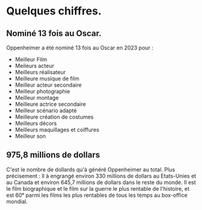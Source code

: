 # Quelques chiffres.

## Nominé 13 fois au Oscar.

Oppenheimer a été nominé 13 fois au Oscar en 2023 pour :

- Meilleur Film
- Meileurs acteur
- Meilleurs réalisateur
- Meilleure musique de film
- Meilleur acteur secondaire
- Meilleur photographie
- Meilleur montage
- Meilleure actrice secondaire
- Meilleur scénario adapté
- Meilleure création de costumes
- Meilleurs décors
- Meilleurs maquillages et coiffures
- Meilleur son

## 975,8 millions de dollars

C'est le nombre de dollards qu'à généré Oppenheimer au total. Plus précisement : Il à engrangé  environ 330 millions de dollars au Etats-Unies et au Canada et environ 645,7 millions de dollars dans le reste du monde. Il est le film biographique et le film sur la guerre le plus rentable de l'histoire, et est 60ᵉ parmi les films les plus rentables de tous les temps au box-office mondial.